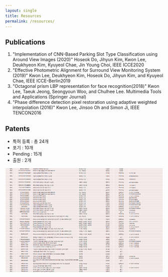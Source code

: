 ```yaml
---
layout: single
title: Resources
permalink: /resources/
---
```


## Publications

1. "Implementation of CNN-Based Parking Slot Type Classification using Around View Images (2020)" Hoseok Do, Jihyun Kim, Kwon Lee, Deukhyeon Kim, Kyuyeol Chae, Jin Young Choi,  IEEE ICCE2020
2. "Effective Photometric Alignment for Surround View Monitoring System (2019)" Kwon Lee, Deukhyeon Kim, Hoseok Do, Jihyun Kim, and Kyuyeol Chae, IEEE ICCE-Berlin2019
3. "Octagonal prism LBP representation for face recognition(2018)" Kwon Lee, Taeuk Jeong, Seongyoun Woo, and Chulhee Lee.  Multimedia Tools and Applications (Springer Journal)
4. "Phase difference detection pixel restoration using adaptive weighted interpolation (2016)" Kwon Lee, Jinsoo Oh and Simon Ji, IEEE TENCON2016

## Patents

- 특허 등록 : 총 24개
- 포기 : 10개
- Pending :  15개
- 출원 : 2개

![](/assets/patents.png)